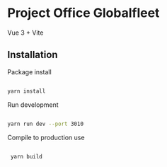 # Project Office Globalfleet

Vue 3 + Vite

## Installation

Package install

```sh 

yarn install

```

Run development 

```sh 

yarn run dev --port 3010

```

Compile to production use

```sh 

 yarn build

 ```